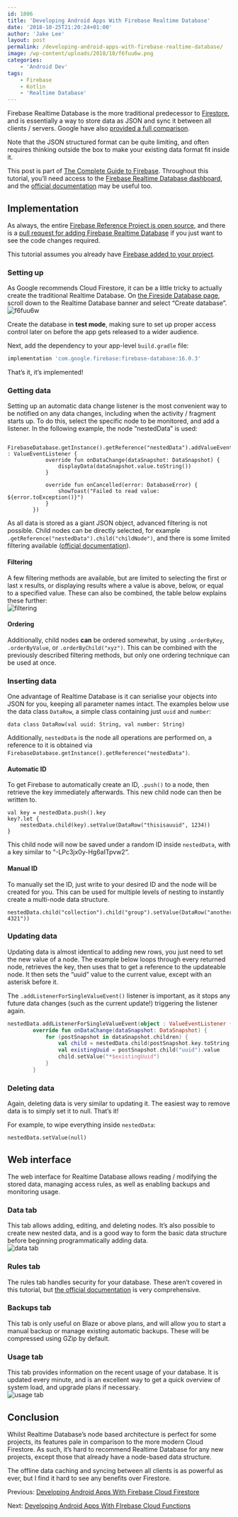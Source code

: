 ```yaml
---
id: 1806
title: 'Developing Android Apps With Firebase Realtime Database'
date: '2018-10-25T21:20:24+01:00'
author: 'Jake Lee'
layout: post
permalink: /developing-android-apps-with-firebase-realtime-database/
image: /wp-content/uploads/2018/10/f6fuu6w.png
categories:
    - 'Android Dev'
tags:
    - Firebase
    - Kotlin
    - 'Realtime Database'
---
```


Firebase Realtime Database is the more traditional predecessor to [Firestore](/developing-android-apps-with-firebase-cloud-firestore/), and is essentially a way to store data as JSON and sync it between all clients / servers. Google have also [provided a full comparison](https://cloud.google.com/datastore/docs/firestore-or-datastore).

Note that the JSON structured format can be quite limiting, and often requires thinking outside the box to make your existing data format fit inside it.

This post is part of [The Complete Guide to Firebase](/search/?q=firebase). Throughout this tutorial, you’ll need access to the [Firebase Realtime Database dashboard](https://console.firebase.google.com/project/_/database), and the [official documentation](https://firebase.google.com/docs/database/android/start/) may be useful too.

## Implementation

As always, the entire [Firebase Reference Project is open source](https://github.com/JakeSteam/FirebaseReference), and there is a [pull request for adding Firebase Realtime Database](https://github.com/JakeSteam/FirebaseReference/pull/4) if you just want to see the code changes required.

This tutorial assumes you already have [Firebase added to your project](/adding-firebase-to-an-android-project/).

### Setting up

As Google recommends Cloud Firestore, it can be a little tricky to actually create the traditional Realtime Database. On [the Fireside Database page](https://console.firebase.google.com/u/0/project/_/database), scroll down to the Realtime Database banner and select “Create database”.  
![f6fuu6w](https://i2.wp.com/blog.jakelee.co.uk//wp-content/uploads/2018/10/f6fuu6w.png?resize=700%2C206&ssl=1)

Create the database in **test mode**, making sure to set up proper access control later on before the app gets released to a wider audience.

Next, add the dependency to your app-level `build.gradle` file:

```groovy
implementation 'com.google.firebase:firebase-database:16.0.3'
```

That’s it, it’s implemented!

### Getting data

Setting up an automatic data change listener is the most convenient way to be notified on any data changes, including when the activity / fragment starts up. To do this, select the specific node to be monitored, and add a listener. In the following example, the node “nestedData” is used:

```
     FirebaseDatabase.getInstance().getReference("nestedData").addValueEventListener(object : ValueEventListener {
            override fun onDataChange(dataSnapshot: DataSnapshot) {
                displayData(dataSnapshot.value.toString())
            }

            override fun onCancelled(error: DatabaseError) {
                showToast("Failed to read value: ${error.toException()}")
            }
        })
```

As all data is stored as a giant JSON object, advanced filtering is not possible. Child nodes can be directly selected, for example `.getReference("nestedData").child("childNode")`, and there is some limited filtering available ([official documentation](https://firebase.google.com/docs/database/android/lists-of-data)).

#### Filtering

A few filtering methods are available, but are limited to selecting the first or last x results, or displaying results where a value is above, below, or equal to a specified value. These can also be combined, the table below explains these further:  
![filtering](/wp-content/uploads/2018/10/jrj4qpj.png)

#### Ordering

Additionally, child nodes **can** be ordered somewhat, by using `.orderByKey`, `.orderByValue`, or `.orderByChild("xyz")`. This can be combined with the previously described filtering methods, but only one ordering technique can be used at once.

### Inserting data

One advantage of Realtime Database is it can serialise your objects into JSON for you, keeping all parameter names intact. The examples below use the data class `DataRow`, a simple class containing just `uuid` and `number`:

```
data class DataRow(val uuid: String, val number: String)
```

Additionally, `nestedData` is the node all operations are performed on, a reference to it is obtained via `FirebaseDatabase.getInstance().getReference("nestedData")`.

#### Automatic ID

To get Firebase to automatically create an ID, `.push()` to a node, then retrieve the key immediately afterwards. This new child node can then be written to.

```
val key = nestedData.push().key
key?.let {
    nestedData.child(key).setValue(DataRow("thisisauuid", 1234))
}
```

This child node will now be saved under a random ID inside `nestedData`, with a key similar to “-LPc3jx0y-Hg6aITpvw2”.

#### Manual ID

To manually set the ID, just write to your desired ID and the node will be created for you. This can be used for multiple levels of nesting to instantly create a multi-node data structure.

```
nestedData.child("collection").child("group").setValue(DataRow("anotheruuid, 4321"))
```

### Updating data

Updating data is almost identical to adding new rows, you just need to set the new value of a node. The example below loops through every returned node, retrieves the key, then uses that to get a reference to the updateable node. It then sets the “uuid” value to the current value, except with an asterisk before it.

The `.addListenerForSingleValueEvent()` listener is important, as it stops any future data changes (such as the current update!) triggering the listener again.

```kotlin
nestedData.addListenerForSingleValueEvent(object : ValueEventListener {
        override fun onDataChange(dataSnapshot: DataSnapshot) {
            for (postSnapshot in dataSnapshot.children) {
                val child = nestedData.child(postSnapshot.key.toString()).child("uuid")
                val existingUuid = postSnapshot.child("uuid").value
                child.setValue("*$existingUuid")
            }
        }
```

### Deleting data

Again, deleting data is very similar to updating it. The easiest way to remove data is to simply set it to null. That’s it!

For example, to wipe everything inside `nestedData`:

```
nestedData.setValue(null)
```

## Web interface

The web interface for Realtime Database allows reading / modifying the stored data, managing access rules, as well as enabling backups and monitoring usage.

### Data tab

This tab allows adding, editing, and deleting nodes. It’s also possible to create new nested data, and is a good way to form the basic data structure before beginning programmatically adding data.  
![data tab](/wp-content/uploads/2018/10/pib8cpx.png)

### Rules tab

The rules tab handles security for your database. These aren’t covered in this tutorial, but [the official documentation](https://firebase.google.com/docs/database/security) is very comprehensive.

### Backups tab

This tab is only useful on Blaze or above plans, and will allow you to start a manual backup or manage existing automatic backups. These will be compressed using GZip by default.

### Usage tab

This tab provides information on the recent usage of your database. It is updated every minute, and is an excellent way to get a quick overview of system load, and upgrade plans if necessary.  
![usage tab](/wp-content/uploads/2018/10/vukqkat.png)

## Conclusion

Whilst Realtime Database’s node based architecture is perfect for some projects, its features pale in comparison to the more modern Cloud Firestore. As such, it’s hard to recommend Realtime Database for any new projects, except those that already have a node-based data structure.

The offline data caching and syncing between all clients is as powerful as ever, but I find it hard to see any benefits over Firestore.

Previous: [Developing Android Apps With Firebase Cloud Firestore](/developing-android-apps-with-firebase-cloud-firestore)

Next: [Developing Android Apps With FIrebase Cloud Functions](/developing-android-apps-with-firebase-cloud-functions/)